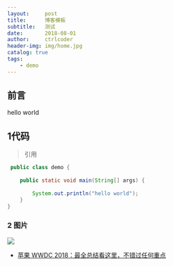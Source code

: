 ```yaml
---
layout:     post
title:      博客模板
subtitle:   测试
date:       2018-08-01
author:     ctrlcoder
header-img: img/home.jpg
catalog: true
tags:
    - demo
---
```


## 前言

hello world


## 1代码

>引用

```java
 public class demo {
 
    public static void main(String[] args) {
 
        System.out.println("hello world");
    }
}
```
### 2 图片

![](https://cdn.mos.cms.futurecdn.net/RdxhPVv8fAyM6oHsRgF6dH-650-80.png)

- [苹果 WWDC 2018：最全总结看这里，不错过任何重点](https://sspai.com/post/44816)


